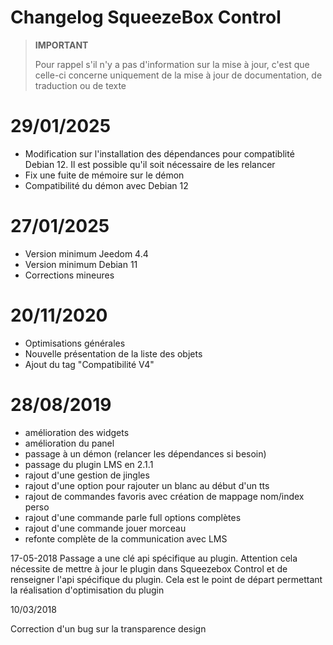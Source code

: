 # Changelog SqueezeBox Control

>**IMPORTANT**
>
>Pour rappel s'il n'y a pas d'information sur la mise à jour, c'est que celle-ci concerne uniquement de la mise à jour de documentation, de traduction ou de texte

# 29/01/2025

- Modification sur l'installation des dépendances pour compatiblité Debian 12. Il est possible qu'il soit nécessaire de les relancer
- Fix une fuite de mémoire sur le démon
- Compatibilité du démon avec Debian 12

# 27/01/2025

- Version minimum Jeedom 4.4
- Version minimum Debian 11
- Corrections mineures

# 20/11/2020

- Optimisations générales
- Nouvelle présentation de la liste des objets
- Ajout du tag "Compatibilité V4"

# 28/08/2019

- amélioration des widgets
- amélioration du panel
- passage à un démon (relancer les dépendances si besoin)
- passage du plugin LMS en 2.1.1
- rajout d'une gestion de jingles
- rajout d'une option pour rajouter un blanc au début d'un tts
- rajout de commandes favoris avec création de mappage nom/index perso
- rajout d'une commande parle full options complètes
- rajout d'une commande jouer morceau
- refonte complète de la communication avec LMS

17-05-2018
Passage a une clé api spécifique au plugin. Attention cela nécessite de mettre à jour le plugin dans Squeezebox Control et de renseigner l'api spécifique du plugin. Cela est le point de départ permettant la réalisation d'optimisation du plugin

10/03/2018

Correction d'un bug sur la transparence design
